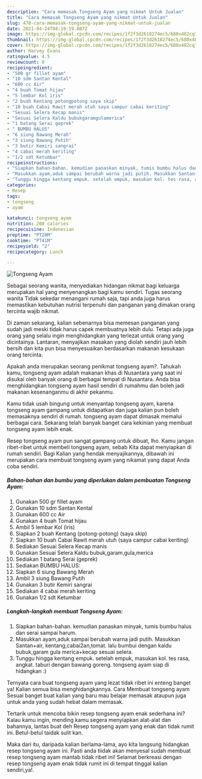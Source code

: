 ```yaml
---
description: "Cara memasak Tongseng Ayam yang nikmat Untuk Jualan"
title: "Cara memasak Tongseng Ayam yang nikmat Untuk Jualan"
slug: 470-cara-memasak-tongseng-ayam-yang-nikmat-untuk-jualan
date: 2021-04-24T08:19:19.887Z
image: https://img-global.cpcdn.com/recipes/1f2f3d2618274ec5/680x482cq70/tongseng-ayam-foto-resep-utama.jpg
thumbnail: https://img-global.cpcdn.com/recipes/1f2f3d2618274ec5/680x482cq70/tongseng-ayam-foto-resep-utama.jpg
cover: https://img-global.cpcdn.com/recipes/1f2f3d2618274ec5/680x482cq70/tongseng-ayam-foto-resep-utama.jpg
author: Harvey Evans
ratingvalue: 4.5
reviewcount: 8
recipeingredient:
- "500 gr fillet ayam"
- "10 sdm Santan Kental"
- "600 cc Air"
- "4 buah Tomat hijau"
- "5 lembar Kol iris"
- "2 buah Kentang potongpotong saya skip"
- "10 buah Cabai Rawit merah utuh saya campur cabai keriting"
- "Sesuai Selera Kecap manis"
- "Sesuai Selera Kaldu bubukgaramgulamerica"
- "1 batang Serai geprek"
- " BUMBU HALUS"
- "6 siung Bawang Merah"
- "3 siung Bawang Putih"
- "3 butir Kemiri sangrai"
- "4 cabai merah keriting"
- "1/2 sdt Ketumbar"
recipeinstructions:
- "Siapkan bahan-bahan. kemudian panaskan minyak, tumis bumbu halus dan serai sampai harum."
- "Masukkan ayam,aduk sampai berubah warna jadi putih. Masukkan Santan+air, kentang,cabai2an,tomat. lalu bumbui dengan kaldu bubuk,garam gula merica+kecap sesuai selera."
- "Tunggu hingga kentang empuk. setelah empuk, masukan kol. tes rasa, angkat. taburi dengan bawang goreng. tongseng ayam siap di hidangkan :)"
categories:
- Resep
tags:
- tongseng
- ayam

katakunci: tongseng ayam 
nutrition: 208 calories
recipecuisine: Indonesian
preptime: "PT20M"
cooktime: "PT41M"
recipeyield: "2"
recipecategory: Lunch

---
```



![Tongseng Ayam](https://img-global.cpcdn.com/recipes/1f2f3d2618274ec5/680x482cq70/tongseng-ayam-foto-resep-utama.jpg)

Sebagai seorang wanita, menyediakan hidangan nikmat bagi keluarga merupakan hal yang menyenangkan bagi kamu sendiri. Tugas seorang  wanita Tidak sekedar menangani rumah saja, tapi anda juga harus memastikan kebutuhan nutrisi terpenuhi dan panganan yang dimakan orang tercinta wajib nikmat.

Di zaman  sekarang, kalian sebenarnya bisa memesan panganan yang sudah jadi meski tidak harus capek membuatnya lebih dulu. Tetapi ada juga orang yang selalu ingin menghidangkan yang terlezat untuk orang yang dicintainya. Lantaran, menyajikan masakan yang diolah sendiri jauh lebih bersih dan kita pun bisa menyesuaikan berdasarkan makanan kesukaan orang tercinta. 



Apakah anda merupakan seorang penikmat tongseng ayam?. Tahukah kamu, tongseng ayam adalah makanan khas di Nusantara yang saat ini disukai oleh banyak orang di berbagai tempat di Nusantara. Anda bisa menghidangkan tongseng ayam hasil sendiri di rumahmu dan boleh jadi makanan kesenanganmu di akhir pekanmu.

Kamu tidak usah bingung untuk menyantap tongseng ayam, karena tongseng ayam gampang untuk didapatkan dan juga kalian pun boleh memasaknya sendiri di rumah. tongseng ayam dapat dimasak memalui berbagai cara. Sekarang telah banyak banget cara kekinian yang membuat tongseng ayam lebih enak.

Resep tongseng ayam pun sangat gampang untuk dibuat, lho. Kamu jangan ribet-ribet untuk membeli tongseng ayam, sebab Kita dapat menyiapkan di rumah sendiri. Bagi Kalian yang hendak menyajikannya, dibawah ini merupakan cara membuat tongseng ayam yang nikamat yang dapat Anda coba sendiri.

<!--inarticleads1-->

##### Bahan-bahan dan bumbu yang diperlukan dalam pembuatan Tongseng Ayam:

1. Gunakan 500 gr fillet ayam
1. Gunakan 10 sdm Santan Kental
1. Gunakan 600 cc Air
1. Gunakan 4 buah Tomat hijau
1. Ambil 5 lembar Kol (iris)
1. Siapkan 2 buah Kentang (potong-potong) (saya skip)
1. Siapkan 10 buah Cabai Rawit merah utuh (saya campur cabai keriting)
1. Sediakan Sesuai Selera Kecap manis
1. Gunakan Sesuai Selera Kaldu bubuk,garam,gula,merica
1. Sediakan 1 batang Serai (geprek)
1. Sediakan  BUMBU HALUS:
1. Siapkan 6 siung Bawang Merah
1. Ambil 3 siung Bawang Putih
1. Gunakan 3 butir Kemiri sangrai
1. Sediakan 4 cabai merah keriting
1. Gunakan 1/2 sdt Ketumbar




<!--inarticleads2-->

##### Langkah-langkah membuat Tongseng Ayam:

1. Siapkan bahan-bahan. kemudian panaskan minyak, tumis bumbu halus dan serai sampai harum.
1. Masukkan ayam,aduk sampai berubah warna jadi putih. Masukkan Santan+air, kentang,cabai2an,tomat. lalu bumbui dengan kaldu bubuk,garam gula merica+kecap sesuai selera.
1. Tunggu hingga kentang empuk. setelah empuk, masukan kol. tes rasa, angkat. taburi dengan bawang goreng. tongseng ayam siap di hidangkan :)




Ternyata cara buat tongseng ayam yang lezat tidak ribet ini enteng banget ya! Kalian semua bisa menghidangkannya. Cara Membuat tongseng ayam Sesuai banget buat kalian yang baru mau belajar memasak ataupun juga untuk anda yang sudah hebat dalam memasak.

Tertarik untuk mencoba bikin resep tongseng ayam enak sederhana ini? Kalau kamu ingin, mending kamu segera menyiapkan alat-alat dan bahannya, lantas buat deh Resep tongseng ayam yang enak dan tidak rumit ini. Betul-betul taidak sulit kan. 

Maka dari itu, daripada kalian berlama-lama, ayo kita langsung hidangkan resep tongseng ayam ini. Pasti anda tiidak akan menyesal sudah membuat resep tongseng ayam mantab tidak ribet ini! Selamat berkreasi dengan resep tongseng ayam enak tidak rumit ini di tempat tinggal kalian sendiri,ya!.


